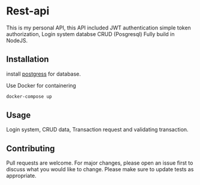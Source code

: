 # Rest-api

This is my personal API, this API included JWT authentication simple token authorization, Login system databse CRUD (Posgresql)
Fully build in NodeJS.

## Installation

install [postgress](https://www.postgresql.org/) for database.

Use Docker for containering
```bash
docker-compose up
```

## Usage
Login system, CRUD data, Transaction request and validating transaction.


## Contributing
Pull requests are welcome. For major changes, please open an issue first to discuss what you would like to change.
Please make sure to update tests as appropriate.

